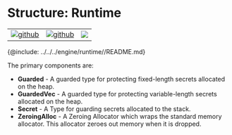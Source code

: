 # Structure: Runtime

| | | |
|-|-|-|
[![github](https://img.shields.io/badge/github-source-blue.svg)](https://github.com/iotaledger/stronghold.rs/tree/dev/engine/runtime) | [![github](https://img.shields.io/badge/rust-docs-green.svg)](https://docs.rs/stronghold-runtime)| [![](https://img.shields.io/crates/v/stronghold-runtime.svg)](https://crates.io/crates/stronghold-runtime)


{@include: ../../../engine/runtime//README.md}

The primary components are:

- **Guarded** - A guarded type for protecting fixed-length secrets allocated on the heap.
- **GuardedVec** - A guarded type for protecting variable-length secrets allocated on the heap.
- **Secret** - A Type for guarding secrets allocated to the stack.
- **ZeroingAlloc** - A Zeroing Allocator which wraps the standard memory allocator. This allocator zeroes out memory when it is dropped.
